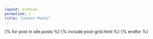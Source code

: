 ```yaml
---
layout: archive
permalink: /
title: "Latest Posts"
---
```

<div class="tiles">
{% for post in site.posts %}
	{% include post-grid.html %}
{% endfor %}
</div><!-- /.tiles -->
